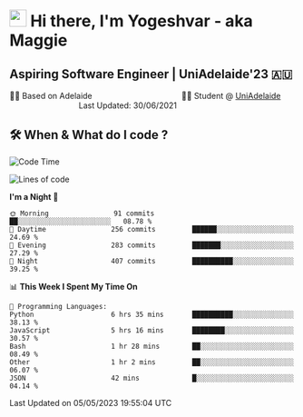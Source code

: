 <h1><img src="https://emojis.slackmojis.com/emojis/images/1531849430/4246/blob-sunglasses.gif?1531849430" width="30"/> Hi there, I'm Yogeshvar - aka Maggie</h1>

## Aspiring Software Engineer | UniAdelaide'23 🇦🇺  
🏂🏻  Based on Adelaide &nbsp;&nbsp;&nbsp;&nbsp;&nbsp;&nbsp;&nbsp;&nbsp;&nbsp;&nbsp;&nbsp;&nbsp;&nbsp;&nbsp;&nbsp;&nbsp;&nbsp;&nbsp;&nbsp;&nbsp;&nbsp;&nbsp;&nbsp;&nbsp;&nbsp;&nbsp;&nbsp;&nbsp;&nbsp;&nbsp;&nbsp;&nbsp;&nbsp;&nbsp;&nbsp;&nbsp;&nbsp;&nbsp;&nbsp;👨‍💻 Student @ [UniAdelaide](https://www.adelaide.edu.au)   &nbsp;&nbsp;&nbsp;&nbsp;&nbsp;&nbsp;&nbsp;&nbsp;&nbsp;&nbsp;&nbsp;&nbsp;&nbsp;&nbsp;&nbsp;&nbsp;&nbsp;&nbsp;&nbsp;&nbsp;&nbsp;&nbsp;&nbsp;&nbsp;&nbsp;&nbsp;&nbsp;&nbsp;&nbsp;&nbsp;&nbsp;Last Updated: 30/06/2021

## 🛠 When & What do I code ?  

<!--START_SECTION:waka-->
![Code Time](http://img.shields.io/badge/Code%20Time-2%2C133%20hrs%2037%20mins-blue)

![Lines of code](https://img.shields.io/badge/From%20Hello%20World%20I%27ve%20Written-3.6%20million%20lines%20of%20code-blue)

**I'm a Night 🦉** 

```text
🌞 Morning                91 commits          ██░░░░░░░░░░░░░░░░░░░░░░░   08.78 % 
🌆 Daytime                256 commits         ██████░░░░░░░░░░░░░░░░░░░   24.69 % 
🌃 Evening                283 commits         ███████░░░░░░░░░░░░░░░░░░   27.29 % 
🌙 Night                  407 commits         ██████████░░░░░░░░░░░░░░░   39.25 % 
```


📊 **This Week I Spent My Time On** 

```text
💬 Programming Languages: 
Python                   6 hrs 35 mins       ██████████░░░░░░░░░░░░░░░   38.13 % 
JavaScript               5 hrs 16 mins       ████████░░░░░░░░░░░░░░░░░   30.57 % 
Bash                     1 hr 28 mins        ██░░░░░░░░░░░░░░░░░░░░░░░   08.49 % 
Other                    1 hr 2 mins         ██░░░░░░░░░░░░░░░░░░░░░░░   06.07 % 
JSON                     42 mins             █░░░░░░░░░░░░░░░░░░░░░░░░   04.14 % 
```


 Last Updated on 05/05/2023 19:55:04 UTC
<!--END_SECTION:waka-->
